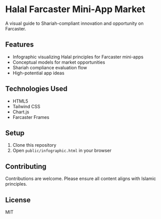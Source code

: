 # Halal Farcaster Mini-App Market

A visual guide to Shariah-compliant innovation and opportunity on Farcaster.

## Features
- Infographic visualizing Halal principles for Farcaster mini-apps
- Conceptual models for market opportunities
- Shariah compliance evaluation flow
- High-potential app ideas

## Technologies Used
- HTML5
- Tailwind CSS
- Chart.js
- Farcaster Frames

## Setup
1. Clone this repository
2. Open `public/infographic.html` in your browser

## Contributing
Contributions are welcome. Please ensure all content aligns with Islamic principles.

## License
MIT
